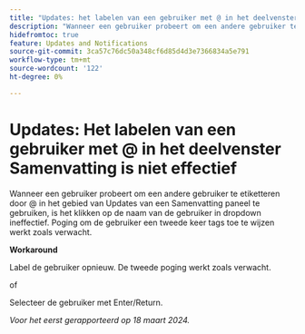 ```yaml
---
title: "Updates: het labelen van een gebruiker met @ in het deelvenster Samenvatting is niet effectief"
description: "Wanneer een gebruiker probeert om een andere gebruiker te etiketteren door @ in het gebied van Updates van een Samenvatting paneel te gebruiken, is het klikken op de naam van de gebruiker in dropdown inefficiënt. Poging om de gebruiker een tweede keer tags toe te wijzen werkt zoals verwacht."
hidefromtoc: true
feature: Updates and Notifications
source-git-commit: 3ca57c76dc50a348cf6d85d4d3e7366834a5e791
workflow-type: tm+mt
source-wordcount: '122'
ht-degree: 0%

---
```



# Updates: Het labelen van een gebruiker met @ in het deelvenster Samenvatting is niet effectief

Wanneer een gebruiker probeert om een andere gebruiker te etiketteren door @ in het gebied van Updates van een Samenvatting paneel te gebruiken, is het klikken op de naam van de gebruiker in dropdown ineffectief. Poging om de gebruiker een tweede keer tags toe te wijzen werkt zoals verwacht.

**Workaround**

Label de gebruiker opnieuw. De tweede poging werkt zoals verwacht.

of

Selecteer de gebruiker met Enter/Return.

_Voor het eerst gerapporteerd op 18 maart 2024._


